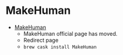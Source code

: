 # MakeHuman
- [MakeHuman](http://www.makehuman.org/)
  -  MakeHuman official page has moved.
  - Redirect page
  - `brew cask install MakeHuman`
